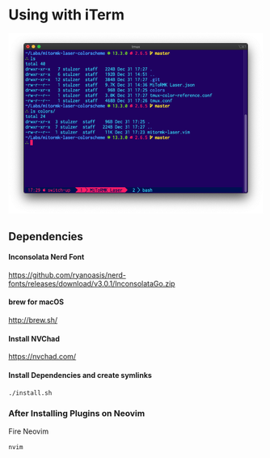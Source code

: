 # Using with iTerm

![Terminal Screenshot](https://raw.githubusercontent.com/stulzer/dot-files/master/screenshot-mitormk.png)

## Dependencies

#### Inconsolata Nerd Font
https://github.com/ryanoasis/nerd-fonts/releases/download/v3.0.1/InconsolataGo.zip

#### brew for macOS
http://brew.sh/

#### Install NVChad
https://nvchad.com/

#### Install Dependencies and create symlinks
```
./install.sh
```

### After Installing Plugins on Neovim
Fire Neovim

```
nvim
```
